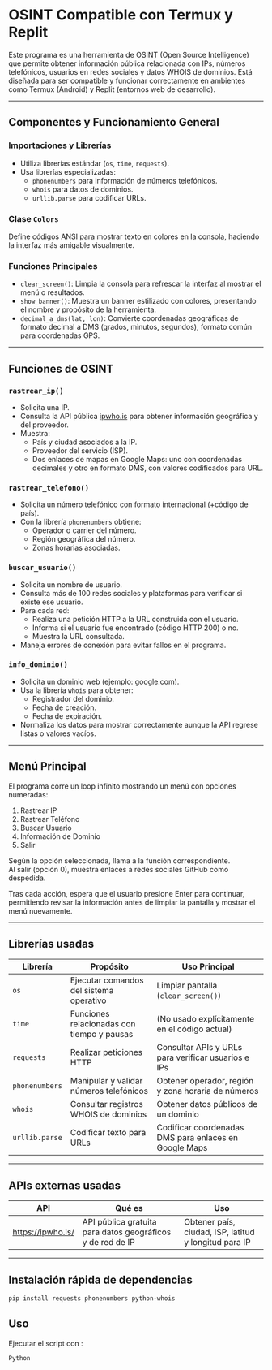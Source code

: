 # OSINT Compatible con Termux y Replit

Este programa es una herramienta de OSINT (Open Source Intelligence) que permite obtener información pública relacionada con IPs, números telefónicos, usuarios en redes sociales y datos WHOIS de dominios. Está diseñada para ser compatible y funcionar correctamente en ambientes como Termux (Android) y Replit (entornos web de desarrollo).

---

## Componentes y Funcionamiento General

### Importaciones y Librerías

- Utiliza librerías estándar (`os`, `time`, `requests`).
- Usa librerías especializadas:  
  - `phonenumbers` para información de números telefónicos.  
  - `whois` para datos de dominios.  
  - `urllib.parse` para codificar URLs.

### Clase `Colors`

Define códigos ANSI para mostrar texto en colores en la consola, haciendo la interfaz más amigable visualmente.

### Funciones Principales

- `clear_screen()`: Limpia la consola para refrescar la interfaz al mostrar el menú o resultados.
- `show_banner()`: Muestra un banner estilizado con colores, presentando el nombre y propósito de la herramienta.
- `decimal_a_dms(lat, lon)`: Convierte coordenadas geográficas de formato decimal a DMS (grados, minutos, segundos), formato común para coordenadas GPS.

---

## Funciones de OSINT

### `rastrear_ip()`
- Solicita una IP.
- Consulta la API pública [ipwho.is](https://ipwho.is) para obtener información geográfica y del proveedor.
- Muestra:
  - País y ciudad asociados a la IP.
  - Proveedor del servicio (ISP).
  - Dos enlaces de mapas en Google Maps: uno con coordenadas decimales y otro en formato DMS, con valores codificados para URL.

### `rastrear_telefono()`
- Solicita un número telefónico con formato internacional (+código de país).
- Con la librería `phonenumbers` obtiene:
  - Operador o carrier del número.
  - Región geográfica del número.
  - Zonas horarias asociadas.

### `buscar_usuario()`
- Solicita un nombre de usuario.
- Consulta más de 100 redes sociales y plataformas para verificar si existe ese usuario.
- Para cada red:
  - Realiza una petición HTTP a la URL construida con el usuario.
  - Informa si el usuario fue encontrado (código HTTP 200) o no.
  - Muestra la URL consultada.
- Maneja errores de conexión para evitar fallos en el programa.

### `info_dominio()`
- Solicita un dominio web (ejemplo: google.com).
- Usa la librería `whois` para obtener:
  - Registrador del dominio.
  - Fecha de creación.
  - Fecha de expiración.
- Normaliza los datos para mostrar correctamente aunque la API regrese listas o valores vacíos.

---

## Menú Principal

El programa corre un loop infinito mostrando un menú con opciones numeradas:

1. Rastrear IP  
2. Rastrear Teléfono  
3. Buscar Usuario  
4. Información de Dominio  
0. Salir  

Según la opción seleccionada, llama a la función correspondiente.  
Al salir (opción 0), muestra enlaces a redes sociales GitHub como despedida.  

Tras cada acción, espera que el usuario presione Enter para continuar, permitiendo revisar la información antes de limpiar la pantalla y mostrar el menú nuevamente.

---

## Librerías usadas

| Librería         | Propósito                                          | Uso Principal                                        |
|------------------|---------------------------------------------------|-----------------------------------------------------|
| `os`             | Ejecutar comandos del sistema operativo           | Limpiar pantalla (`clear_screen()`)                  |
| `time`           | Funciones relacionadas con tiempo y pausas        | (No usado explícitamente en el código actual)        |
| `requests`       | Realizar peticiones HTTP                           | Consultar APIs y URLs para verificar usuarios e IPs |
| `phonenumbers`   | Manipular y validar números telefónicos            | Obtener operador, región y zona horaria de números   |
| `whois`          | Consultar registros WHOIS de dominios               | Obtener datos públicos de un dominio                  |
| `urllib.parse`   | Codificar texto para URLs                           | Codificar coordenadas DMS para enlaces en Google Maps|

---

## APIs externas usadas

| API                     | Qué es                                            | Uso                                                    |
|-------------------------|--------------------------------------------------|--------------------------------------------------------|
| https://ipwho.is/       | API pública gratuita para datos geográficos y de red de IP | Obtener país, ciudad, ISP, latitud y longitud para IP  |

---

## Instalación rápida de dependencias

```bash
pip install requests phonenumbers python-whois
```

## Uso
Ejecutar el script con : 
```bash
Python 
```
